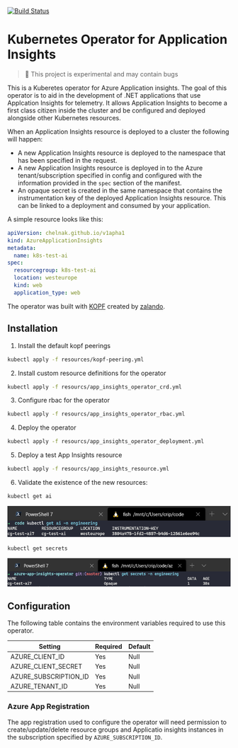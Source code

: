 [![Build Status](https://craigg.visualstudio.com/Pipelines/_apis/build/status/azure-app-insights-operator?branchName=master)](https://craigg.visualstudio.com/Pipelines/_build/latest?definitionId=21&branchName=master)

# Kubernetes Operator for Application Insights

> :construction: This project is experimental and may contain bugs

This is a Kuberetes operator for Azure Application insights. The goal of this operator is to aid in the development of .NET applications that use Applcation Insights for telemetry. It allows Application Insights to become a first class citizen inside the cluster and be configured and deployed alongside other Kubernetes resources.

When an Application Insights resource is deployed to a cluster the following will happen:

* A new Application Insights resource is deployed to the namespace that has been specified in the request.
* A new Application Insights resource is deployed in to the Azure tenant/subscription specified in config and configured with the information provided in the `spec` section of the manifest.
* An opaque secret is created in the same namespace that contains the instrumentation key of the deployed Application Insights resource. This can be linked to a deployment and consumed by your application.

A simple resource looks like this:

```yaml
apiVersion: chelnak.github.io/v1apha1
kind: AzureApplicationInsights
metadata:
  name: k8s-test-ai
spec:
  resourcegroup: k8s-test-ai
  location: westeurope
  kind: web
  application_type: web
```

The operator was built with [KOPF](https://github.com/zalando-incubator/kopf) created by [zalando](https://www.zalando.co.uk/).

## Installation

1. Install the default kopf peerings

```bash
kubectl apply -f resources/kopf-peering.yml
```

2. Install custom resource definitions for the operator

```bash
kubectl apply -f resourcs/app_insights_operator_crd.yml
```

3. Configure rbac for the operator

```bash
kubectl apply -f resourcs/app_insights_operator_rbac.yml
```

4. Deploy the operator

```bash
kubectl apply -f resourcs/app_insights_operator_deployment.yml
```

5. Deploy a test App Insights resource

```bash
kubectl apply -f resourcs/app_insights_resource.yml
```

6. Validate the existence of the new resources:

```bash
kubectl get ai
```

!["k8s-resource"](media/provisioned-resource.PNG)

```bash
kubectl get secrets
```

!["k8s-secret"](media/provisioned-secret.PNG)

## Configuration

The following table contains the environment variables required to use this operator.

| Setting  | Required | Default |
|----------|----------|---------|
| AZURE_CLIENT_ID | Yes | Null |
| AZURE_CLIENT_SECRET | Yes | Null |
| AZURE_SUBSCRIPTION_ID | Yes | Null |
| AZURE_TENANT_ID | Yes | Null |

### Azure App Registration

The app registration used to configure the operator will need permission to create/update/delete resource groups and Applicatio insights instances in the subscription specified by `AZURE_SUBSCRIPTION_ID`.
